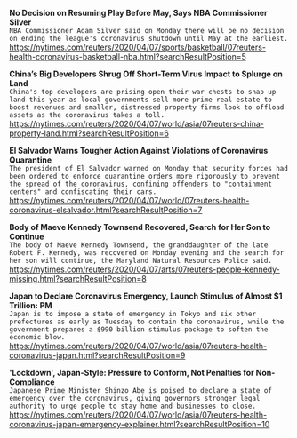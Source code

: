 **No Decision on Resuming Play Before May, Says NBA Commissioner Silver**\
`NBA Commissioner Adam Silver said on Monday there will be no decision on ending the league's coronavirus shutdown until May at the earliest.`\
https://nytimes.com/reuters/2020/04/07/sports/basketball/07reuters-health-coronavirus-basketball-nba.html?searchResultPosition=5

**China’s Big Developers Shrug Off Short-Term Virus Impact to Splurge on Land**\
`China's top developers are prising open their war chests to snap up land this year as local governments sell more prime real estate to boost revenues and smaller, distressed property firms look to offload assets as the coronavirus takes a toll.  `\
https://nytimes.com/reuters/2020/04/07/world/asia/07reuters-china-property-land.html?searchResultPosition=6

**El Salvador Warns Tougher Action Against Violations of Coronavirus Quarantine**\
`The president of El Salvador warned on Monday that security forces had been ordered to enforce quarantine orders more rigorously to prevent the spread of the coronavirus, confining offenders to "containment centers" and confiscating their cars.`\
https://nytimes.com/reuters/2020/04/07/world/07reuters-health-coronavirus-elsalvador.html?searchResultPosition=7

**Body of Maeve Kennedy Townsend Recovered, Search for Her Son to Continue**\
`The body of Maeve Kennedy Townsend, the granddaughter of the late Robert F. Kennedy, was recovered on Monday evening and the search for her son will continue, the Maryland Natural Resources Police said.`\
https://nytimes.com/reuters/2020/04/07/arts/07reuters-people-kennedy-missing.html?searchResultPosition=8

**Japan to Declare Coronavirus Emergency, Launch Stimulus of Almost $1 Trillion: PM**\
`Japan is to impose a state of emergency in Tokyo and six other prefectures as early as Tuesday to contain the coronavirus, while the government prepares a $990 billion stimulus package to soften the economic blow.`\
https://nytimes.com/reuters/2020/04/07/world/asia/07reuters-health-coronavirus-japan.html?searchResultPosition=9

**'Lockdown', Japan-Style: Pressure to Conform, Not Penalties for Non-Compliance**\
`Japanese Prime Minister Shinzo Abe is poised to declare a state of emergency over the coronavirus, giving governors stronger legal authority to urge people to stay home and businesses to close.`\
https://nytimes.com/reuters/2020/04/07/world/asia/07reuters-health-coronavirus-japan-emergency-explainer.html?searchResultPosition=10

